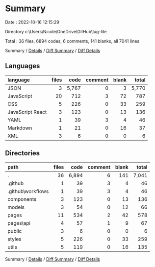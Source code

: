 # Summary

Date : 2022-10-16 12:15:29

Directory c:\\Users\\Nicole\\OneDrive\\GitHub\\lug-lite

Total : 36 files,  6894 codes, 6 comments, 141 blanks, all 7041 lines

Summary / [Details](details.md) / [Diff Summary](diff.md) / [Diff Details](diff-details.md)

## Languages
| language | files | code | comment | blank | total |
| :--- | ---: | ---: | ---: | ---: | ---: |
| JSON | 3 | 5,767 | 0 | 3 | 5,770 |
| JavaScript | 20 | 712 | 3 | 72 | 787 |
| CSS | 5 | 226 | 0 | 33 | 259 |
| JavaScript React | 3 | 123 | 0 | 13 | 136 |
| YAML | 1 | 39 | 3 | 4 | 46 |
| Markdown | 1 | 21 | 0 | 16 | 37 |
| XML | 3 | 6 | 0 | 0 | 6 |

## Directories
| path | files | code | comment | blank | total |
| :--- | ---: | ---: | ---: | ---: | ---: |
| . | 36 | 6,894 | 6 | 141 | 7,041 |
| .github | 1 | 39 | 3 | 4 | 46 |
| .github\\workflows | 1 | 39 | 3 | 4 | 46 |
| components | 3 | 123 | 0 | 13 | 136 |
| models | 3 | 54 | 0 | 12 | 66 |
| pages | 11 | 534 | 2 | 42 | 578 |
| pages\\api | 4 | 57 | 1 | 9 | 67 |
| public | 3 | 6 | 0 | 0 | 6 |
| styles | 5 | 226 | 0 | 33 | 259 |
| utils | 5 | 119 | 0 | 16 | 135 |

Summary / [Details](details.md) / [Diff Summary](diff.md) / [Diff Details](diff-details.md)